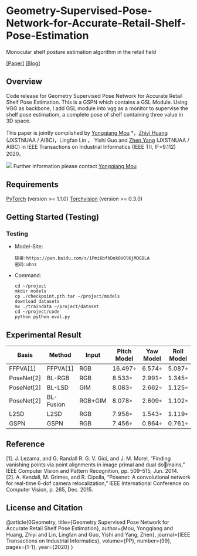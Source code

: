 # Geometry-Supervised-Pose-Network-for-Accurate-Retail-Shelf-Pose-Estimation
Monocular shelf posture estimation algorithm in the retail field

[[Paper]](https://ieeexplore.ieee.org/document/9112652) [[Blog]](https://www.zhihu.com/people/kris-allen-65/posts)

## Overview
Code release for Geometry Supervised Pose Network for Accurate Retail Shelf Pose Estimation.
This is a GSPN which contains a GSL Module. Using VGG as backbone, I add GSL module into vgg as a monitor to supervise the shelf pose estimatiom, a complete pose of shelf containing three value in 3D space.

This paper is jointly complished by [Yongqiang Mou](https://github.com/AIKnowU) *，[Zhiyi Huang](https://github.com/Huang9495) (JXSTNUAA / AIBC)，Lingfan Lin ， Yishi Guo and [Zhen Yang](https://github.com/yangzhen5771) (JXSTNUAA / AIBC) in IEEE Transactions on Industrial Informatics (IEEE TII, IF=9.112) 2020。

![](file:///Users/wangyabei/Pictures/img/dataset.jpg)
Further information please contact [Yongqiang Mou](yongqiang.mou@gmail.com)

## Requirements
[PyTorch](https://pytorch.org/) (version >= 1.1.0)
[Torchvision](https://pytorch.org/) (version >= 0.3.0)

## Getting Started (Testing)

### Testing

* Model-Site:
   ```
   链接:https://pan.baidu.com/s/1Pmi6bfbDok0VOlKjMOGDLA  
   密码:uhnz
   ```  
* Command:
   ```
   cd ~/project  
   mkdir models
   cp ./checkpoint.pth.tar ~/project/models
   download datasets
   mv ./traindata ~/project/dataset
   cd ~/project/code
   python python eval.py
   ```  
## Experimental Result
Basis | Method | Input | Pitch Model | Yaw Model | Roll Model | Average Error
-- | ---- | ---- | ---- | ---- | ---- | ----
FFPVA[1] | FFPVA[1] | RGB | 16.497◦ | 6.574◦ | 5.087◦ | 9.386◦
PoseNet[2] | BL-RGB | RGB | 8.533◦ | 2.991◦ | 1.345◦ | 4.289◦
PoseNet[2] | BL-LSD | GIM | 8.083◦ | 2.662◦ | 1.125◦ | 3.957◦
PoseNet[2] | BL-Fusion | RGB+GIM | 8.078◦ | 2.609◦ | 1.102◦ | 3.929◦ 
L2SD | L2SD | RGB | 7.958◦ | 1.543◦ | 1.119◦ | 3.540◦
GSPN | GSPN | RGB | 7.456◦ | 0.864◦ | 0.761◦ | 3.027◦

## Reference
[1]. J. Lezama, and G. Randall R. G. V. Gioi, and J. M. Morel, “Finding vanishing points via point alignments in image primal and dual domains,” IEEE Computer Vision and Pattern Recognition, pp. 509–515, Jun. 2014.  
[2].  A. Kendall, M. Grimes, and R. Cipolla, “Posenet: A convolutional network for real-time 6-dof camera relocalization,” IEEE International Conference on Computer Vision, p. 265, Dec. 2015.

## License and Citation
@article{0Geometry,
  title={Geometry Supervised Pose Network for Accurate Retail Shelf Pose Estimation},
  author={Mou, Yongqiang  and  Huang, Zhiyi  and  Lin, Lingfan  and  Guo, Yishi  and  Yang, Zhen},
  journal={IEEE Transactions on Industrial Informatics},
  volume={PP},
  number={99},
  pages={1-1},
  year={2020}
}
